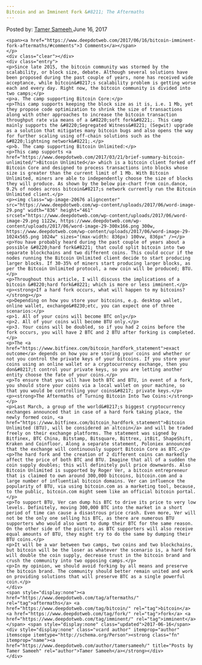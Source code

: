```yaml
---
Bitcoin and an Imminent Fork &#8211; The Aftermaths
---
```

<article class="post-listing post-20667 post type-post status-publish format-standard has-post-thumbnail hentry category-deepdot-news tag-aftermaths tag-bitcoin tag-fork tag-imminent">
    <div class="post-inner">
        <span>Posted by: <a href="https://www.deepdotweb.com/author/tamersameeh/" title="">Tamer Sameeh </a></span>
    <span>June 16, 2017</span>
    
    <span><a href="https://www.deepdotweb.com/2017/06/16/bitcoin-imminent-fork-aftermaths/#comments">3 Comments</a></span>
    </p>
    <div class="clear"></div>
    <div class="entry">
    <p>Since late 2015, the bitcoin community was stormed by the scalability, or block size, debate. Although several solutions have been proposed during the past couple of years, none has received wide acceptance, while bitcoin&#8217;s scalability problem is getting worse each and every day. Right now, the bitcoin community is divided into two camps;</p>
    <p>a. The camp supporting Bitcoin Core:</p>
    <p>This camp supports keeping the block size as it is, i.e. 1 Mb, yet they propose code optimization to shrink the size of transactions along with other approaches to increase the bitcoin transaction throughput rate via means of a &#8220;soft fork&#8221;. This camp mainly supports the &#8220;Segregated Witness&#8221; (Segwit) upgrade as a solution that mitigates many bitcoin bugs and also opens the way for further scaling using off-chain solutions such as the &#8220;lightning network&#8221;.</p>
    <p>b. The camp supporting Bitcoin Unlimited:</p>
    <p>This camp supports <a href="https://www.deepdotweb.com/2017/03/21/brief-summary-bitcoin-unlimited/">Bitcoin Unlimited</a> which is a bitcoin client forked off Bitcoin Core and designed to process transactions into blocks whose size is greater than the current limit of 1 Mb. With Bitcoin Unlimited, miners are able to independently choose the size of blocks they will produce. As shown by the below pie-chart from coin.dance, 9.2% of nodes across bitcoin&#8217;s network currently run the Bitcoin Unlimited client.</p>
    <p><img class="wp-image-20676 aligncenter" src="https://www.deepdotweb.com/wp-content/uploads/2017/06/word-image-29.png" width="836" height="461" srcset="https://www.deepdotweb.com/wp-content/uploads/2017/06/word-image-29.png 1122w, https://www.deepdotweb.com/wp-content/uploads/2017/06/word-image-29-300x166.png 300w, https://www.deepdotweb.com/wp-content/uploads/2017/06/word-image-29-1024x565.png 1024w" sizes="(max-width: 836px) 100vw, 836px" /></p>
    <p>You have probably heard during the past couple of years about a possible &#8220;hard fork&#8221; that could split bitcoin into two separate blockchains and two different coins. This could occur if the nodes running the Bitcoin Unlimited client decide to start producing larger blocks. If 30-35% of miners start producing larger blocks, as per the Bitcoin Unlimited protocol, a new coin will be produced; BTU.</p>
    <p>Throughout this article, I will discuss the implications of a bitcoin &#8220;hard fork&#8221; which is more or less imminent.</p>
    <p><strong>If a hard fork occurs, what will happen to my bitcoins?</strong></p>
    <p>Depending on how you store your bitcoins, e.g. desktop wallet, online wallet, exchange&#8230;etc, you can expect one of three scenarios:</p>
    <p>1. All of your coins will become BTC only</p>
    <p>2. All of your coins will become BTU only.</p>
    <p>3. Your coins will be doubled, so if you had 2 coins before the fork occurs, you will have 2 BTC and 2 BTU after forking is completed.</p>
    <p>The <a href="https://www.bitfinex.com/bitcoin_hardfork_statement">exact outcome</a> depends on how you are storing your coins and whether or not you control the private keys of your bitcoins. If you store your coins using an online wallet or a cryptocurrency exchange, then you don&#8217;t control your private keys, so you are letting another entity choose the fate of your coins.</p>
    <p>To ensure that you will have both BTC and BTU, in event of a fork, you should store your coins via a local wallet on your machine, so that you would be controlling your coins&#8217; private keys.</p>
    <p><strong>The Aftermaths of Turning Bitcoin Into Two Coins:</strong></p>
    <p>Last March, a group of the world&#8217;s biggest cryptocurrency exchanges announced that in case of a hard fork taking place, the newly formed coin, <a href="https://www.bitfinex.com/bitcoin_hardfork_statement">Bitcoin Unlimited (BTU), will be considered an altcoin</a> and will be traded freely on their exchange platforms. The statement was signed by Bitfinex, BTC China, Bitstamp, Bitsquare, Bittrex, itBit, ShapeShift, Kraken and Coinfloor. Along a separate statement, Poloniex announced that the exchange will continuously support Bitcoin Core as BTC.</p>
    <p>The hard fork and the creation of 2 different coins can markedly affect the price of both BTC and BTU. Imagine that all of a sudden the coin supply doubles; this will definitely pull price downwards. Also Bitcoin Unlimited is supported by Roger Ver, a bitcoin entrepreneur that is claimed to own around 300,000 bitcoins, bitcoin.com and a large number of influential bitcoin domains. Ver can influence the popularity of BTU, via using bitcoin.com as a marketing tool, because, to the public, bitcoin.com might seem like an official bitcoin portal.</p>
    <p>To support BTU, Ver can dump his BTC to drive its price to very low levels. Definitely, moving 300,000 BTC into the market in a short period of time can cause a disastrous price crash. Even more, Ver will not be the only one selling his BTC, as there are numerous BTU supporters who would also want to dump their BTC for the same reason. On the other side of the picture, as BTC supporters will also receive equal amounts of BTU, they might try to do the same by dumping their BTU coins.</p>
    <p>It will be a war between two camps, two coins and two blockchains, but bitcoin will be the loser as whatever the scenario is, a hard fork will double the coin supply, decrease trust in the bitcoin brand and crush the community into two opposing camps.</p>
    <p>In my opinion, we should avoid forking by all means and preserve the bitcoin brand. The community should better remain united and work on providing solutions that will preserve BTC as a single powerful coin.</p>
    </div>
    <span style="display:none"><a href="https://www.deepdotweb.com/tag/aftermaths/" rel="tag">aftermaths</a> <a href="https://www.deepdotweb.com/tag/bitcoin/" rel="tag">bitcoin</a> <a href="https://www.deepdotweb.com/tag/fork/" rel="tag">fork</a> <a href="https://www.deepdotweb.com/tag/imminent/" rel="tag">imminent</a></span> <span style="display:none" class="updated">2017-06-16</span>
    <div style="display:none" class="vcard author" itemprop="author" itemscope itemtype="http://schema.org/Person"><strong class="fn" itemprop="name"><a href="https://www.deepdotweb.com/author/tamersameeh/" title="Posts by Tamer Sameeh" rel="author">Tamer Sameeh</a></strong></div>
    </div>
</article>


